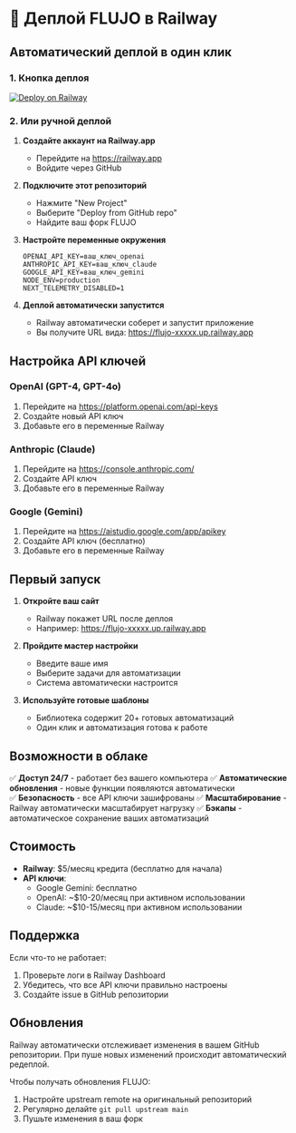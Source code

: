 # 🚀 Деплой FLUJO в Railway

## Автоматический деплой в один клик

### 1. Кнопка деплоя
[![Deploy on Railway](https://railway.app/button.svg)](https://railway.app/template/yPnREv?referralCode=FLUJO)

### 2. Или ручной деплой

1. **Создайте аккаунт на Railway.app**
   - Перейдите на https://railway.app
   - Войдите через GitHub

2. **Подключите этот репозиторий**
   - Нажмите "New Project"
   - Выберите "Deploy from GitHub repo"
   - Найдите ваш форк FLUJO

3. **Настройте переменные окружения**
   ```
   OPENAI_API_KEY=ваш_ключ_openai
   ANTHROPIC_API_KEY=ваш_ключ_claude
   GOOGLE_API_KEY=ваш_ключ_gemini
   NODE_ENV=production
   NEXT_TELEMETRY_DISABLED=1
   ```

4. **Деплой автоматически запустится**
   - Railway автоматически соберет и запустит приложение
   - Вы получите URL вида: https://flujo-xxxxx.up.railway.app

## Настройка API ключей

### OpenAI (GPT-4, GPT-4o)
1. Перейдите на https://platform.openai.com/api-keys
2. Создайте новый API ключ
3. Добавьте его в переменные Railway

### Anthropic (Claude)
1. Перейдите на https://console.anthropic.com/
2. Создайте API ключ
3. Добавьте его в переменные Railway

### Google (Gemini)
1. Перейдите на https://aistudio.google.com/app/apikey
2. Создайте API ключ (бесплатно)
3. Добавьте его в переменные Railway

## Первый запуск

1. **Откройте ваш сайт**
   - Railway покажет URL после деплоя
   - Например: https://flujo-xxxxx.up.railway.app

2. **Пройдите мастер настройки**
   - Введите ваше имя
   - Выберите задачи для автоматизации
   - Система автоматически настроится

3. **Используйте готовые шаблоны**
   - Библиотека содержит 20+ готовых автоматизаций
   - Один клик и автоматизация готова к работе

## Возможности в облаке

✅ **Доступ 24/7** - работает без вашего компьютера
✅ **Автоматические обновления** - новые функции появляются автоматически  
✅ **Безопасность** - все API ключи зашифрованы
✅ **Масштабирование** - Railway автоматически масштабирует нагрузку
✅ **Бэкапы** - автоматическое сохранение ваших автоматизаций

## Стоимость

- **Railway**: $5/месяц кредита (бесплатно для начала)
- **API ключи**: 
  - Google Gemini: бесплатно
  - OpenAI: ~$10-20/месяц при активном использовании
  - Claude: ~$10-15/месяц при активном использовании

## Поддержка

Если что-то не работает:
1. Проверьте логи в Railway Dashboard
2. Убедитесь, что все API ключи правильно настроены
3. Создайте issue в GitHub репозитории

## Обновления

Railway автоматически отслеживает изменения в вашем GitHub репозитории. При пуше новых изменений происходит автоматический редеплой.

Чтобы получать обновления FLUJO:
1. Настройте upstream remote на оригинальный репозиторий
2. Регулярно делайте `git pull upstream main`
3. Пушьте изменения в ваш форк